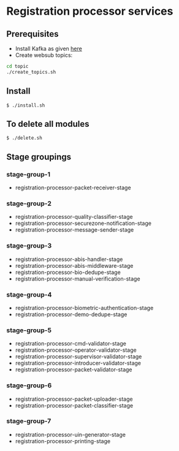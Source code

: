 # Registration processor services

## Prerequisites
* Install Kafka as given [here](../../external/kafka/README.md)
* Create websub topics:
```sh
cd topic
./create_topics.sh
```

## Install
```
$ ./install.sh
```
## To delete all modules
```
$ ./delete.sh
```
## Stage groupings

### stage-group-1

* registration-processor-packet-receiver-stage

### stage-group-2
* registration-processor-quality-classifier-stage
* registration-processor-securezone-notification-stage
* registration-processor-message-sender-stage

### stage-group-3
* registration-processor-abis-handler-stage
* registration-processor-abis-middleware-stage
* registration-processor-bio-dedupe-stage
* registration-processor-manual-verification-stage

### stage-group-4
* registration-processor-biometric-authentication-stage
* registration-processor-demo-dedupe-stage

### stage-group-5
* registration-processor-cmd-validator-stage
* registration-processor-operator-validator-stage
* registration-processor-supervisor-validator-stage
* registration-processor-introducer-validator-stage
* registration-processor-packet-validator-stage

### stage-group-6
* registration-processor-packet-uploader-stage
* registration-processor-packet-classifier-stage

### stage-group-7
* registration-processor-uin-generator-stage
* registration-processor-printing-stage
